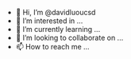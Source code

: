 - 👋 Hi, I’m @davidluoucsd
- 👀 I’m interested in ...
- 🌱 I’m currently learning ...
- 💞️ I’m looking to collaborate on ...
- 📫 How to reach me ...

<!---
davidluoucsd/davidluoucsd is a ✨ special ✨ repository because its `README.md` (this file) appears on your GitHub profile.
You can click the Preview link to take a look at your changes.
--->
